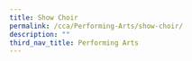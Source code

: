 ```yaml
---
title: Show Choir
permalink: /cca/Performing-Arts/show-choir/
description: ""
third_nav_title: Performing Arts
---
```

